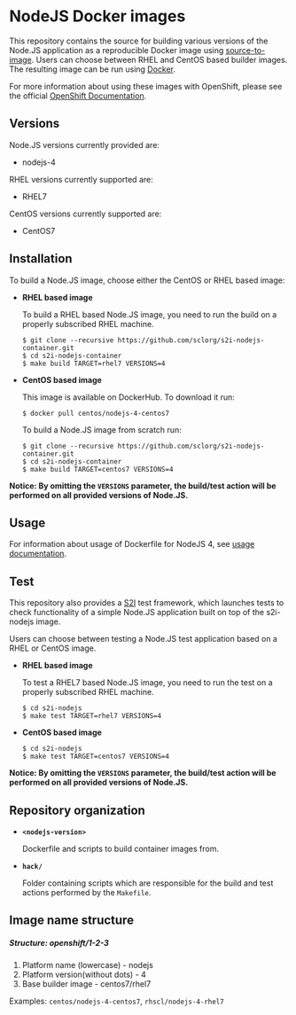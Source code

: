 NodeJS Docker images
====================

This repository contains the source for building various versions of
the Node.JS application as a reproducible Docker image using
[source-to-image](https://github.com/openshift/source-to-image).
Users can choose between RHEL and CentOS based builder images.
The resulting image can be run using [Docker](http://docker.io).

For more information about using these images with OpenShift, please see the
official [OpenShift Documentation](https://docs.openshift.org/latest/using_images/s2i_images/nodejs.html).


Versions
---------------
Node.JS versions currently provided are:
* nodejs-4

RHEL versions currently supported are:
* RHEL7

CentOS versions currently supported are:
* CentOS7


Installation
---------------
To build a Node.JS image, choose either the CentOS or RHEL based image:
*  **RHEL based image**

    To build a RHEL based Node.JS image, you need to run the build on a properly
    subscribed RHEL machine.

    ```
    $ git clone --recursive https://github.com/sclorg/s2i-nodejs-container.git
    $ cd s2i-nodejs-container
    $ make build TARGET=rhel7 VERSIONS=4
    ```

*  **CentOS based image**

    This image is available on DockerHub. To download it run:

    ```
    $ docker pull centos/nodejs-4-centos7
    ```

    To build a Node.JS image from scratch run:

    ```
    $ git clone --recursive https://github.com/sclorg/s2i-nodejs-container.git
    $ cd s2i-nodejs-container
    $ make build TARGET=centos7 VERSIONS=4
    ```

**Notice: By omitting the `VERSIONS` parameter, the build/test action will be performed
on all provided versions of Node.JS.**


Usage
---------------------------------

For information about usage of Dockerfile for NodeJS 4,
see [usage documentation](4/README.md).

Test
---------------------
This repository also provides a [S2I](https://github.com/openshift/source-to-image) test framework,
which launches tests to check functionality of a simple Node.JS application built on top of the s2i-nodejs image.

Users can choose between testing a Node.JS test application based on a RHEL or CentOS image.

*  **RHEL based image**

    To test a RHEL7 based Node.JS image, you need to run the test on a properly
    subscribed RHEL machine.

    ```
    $ cd s2i-nodejs
    $ make test TARGET=rhel7 VERSIONS=4
    ```

*  **CentOS based image**

    ```
    $ cd s2i-nodejs
    $ make test TARGET=centos7 VERSIONS=4
    ```

**Notice: By omitting the `VERSIONS` parameter, the build/test action will be performed
on all provided versions of Node.JS.**


Repository organization
------------------------
* **`<nodejs-version>`**

    Dockerfile and scripts to build container images from.

* **`hack/`**

    Folder containing scripts which are responsible for the build and test actions performed by the `Makefile`.


Image name structure
------------------------
##### Structure: openshift/1-2-3

1. Platform name (lowercase) - nodejs
2. Platform version(without dots) - 4
3. Base builder image - centos7/rhel7

Examples: `centos/nodejs-4-centos7`, `rhscl/nodejs-4-rhel7`

